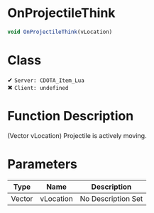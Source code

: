# OnProjectileThink
```js	
void OnProjectileThink(vLocation)
```
# Class
✔ `Server: CDOTA_Item_Lua`  
✖ `Client: undefined`  

# Function Description
(Vector vLocation) Projectile is actively moving.
# Parameters
Type|Name|Description
--|--|--
Vector|vLocation|No Description Set
